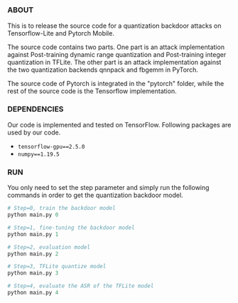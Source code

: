 #  

### ABOUT
This is to release the source code for a quantization backdoor attacks on Tensorflow-Lite and Pytorch Mobile.

The source code contains two parts. One part is an attack implementation against Post-training dynamic range quantization and Post-training integer quantization in TFLite. The other part is an attack implementation against the two quantization backends qnnpack and fbgemm in PyTorch.

The source code of Pytorch is integrated in the "pytorch" folder, while the rest of the source code is the Tensorflow implementation.

### DEPENDENCIES
Our code is implemented and tested on TensorFlow. Following packages are used by our code.
- `tensorflow-gpu==2.5.0`
- `numpy==1.19.5`

### RUN
You only need to set the step parameter and simply run the following commands in order to get the quantization backdoor model.
```python
# Step=0, train the backdoor model
python main.py 0

# Step=1, fine-tuning the backdoor model
python main.py 1

# Step=2, evaluation model
python main.py 2

# Step=3, TFLite quantize model
python main.py 3

# Step=4, evaluate the ASR of the TFLite model
python main.py 4
```
